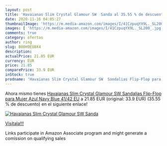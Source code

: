 ```yaml
---
layout: post
title: 'Havaianas Slim Crystal Glamour SW  Sanda al 35.55 % de descuento'
date: 2020-11-16 04:05:27
thumbnailImage: 'https://m.media-amazon.com/images/I/41CzpuqYX9L._SL200_.jpg'
images: [ 'https://m.media-amazon.com/images/I/41CzpuqYX9L._SL200_.jpg' ]
comments: true
category: ofertas
author: ring
slug: B00H9EU8X4
description:
actualPrice: 21.85 EUR
currency: EUR
price: 21.85
comparePrice: 33.9 EUR
inStock: true
prodname: 'Havaianas Slim Crystal Glamour SW  Sandalias Flip-Flop para Mujer  Azul  Navy Blue   41/42 EU'
---
```


Ahora mismo tienes [Havaianas Slim Crystal Glamour SW  Sandalias Flip-Flop para Mujer  Azul  Navy Blue   41/42 EU](https://www.amazon.es/dp/B00H9EU8X4/?tag=tolees-21) a 21.85 EUR (original: 33.9 EUR) (35.55 %  de descuento) en el siguiente enlace!

[![Havaianas Slim Crystal Glamour SW  Sanda](https://m.media-amazon.com/images/I/41CzpuqYX9L._SL200_.jpg)](https://www.amazon.es/dp/B00H9EU8X4/?tag=tolees-21)

[Visítala!!!](https://www.amazon.es/dp/B00H9EU8X4/?tag=tolees-21)

Links participate in Amazon Associate program and might generate a comission on qualifying sales
